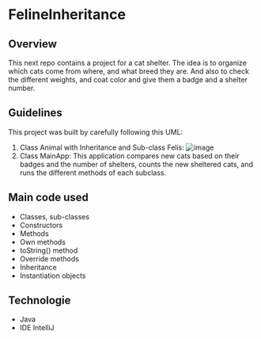 # FelineInheritance
## Overview
This next repo contains a project for a cat shelter. The idea is to organize which cats come from where, and what breed they are. 
And also to check the different weights, and coat color and give them a badge and a shelter number.

## Guidelines
This project was built by carefully following this UML:
1. Class Animal with Inheritance and Sub-class Felis:
![image](https://user-images.githubusercontent.com/46483286/210235966-076eb7be-f6a0-4811-bcd3-c3455ab51543.png)
2. Class MainApp: This application compares new cats based on their badges and the number of shelters, counts the new sheltered cats, and runs the different methods of each subclass.

## Main code used

- Classes, sub-classes
- Constructors
- Methods
- Own methods
- toString() method
- Override methods
- Inheritance
- Instantiation objects

## Technologie
- Java
- IDE IntelliJ
